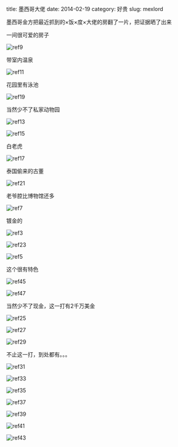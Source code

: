 title: 墨西哥大佬
date: 2014-02-19
category: 好贵
slug: mexlord

墨西哥金方把最近抓到的×饭×度×大佬的房翻了一片，把证据晒了出来


一间很可爱的房子


![ref9][ref9]


带室内温泉


![ref11][ref11]

花园里有泳池

![ref19][ref19]


当然少不了私家动物园

![ref13][ref13]


![ref15][ref15]


白老虎

![ref17][ref17]


泰国偷来的古董

![ref21][ref21]


老爷腔比博物馆还多

![ref7][ref7]


镀金的

![ref3][ref3]


![ref23][ref23]


![ref5][ref5]


这个很有特色

![ref45][ref45]

![ref47][ref47]


当然少不了现金，这一打有2千万美金

![ref25][ref25]


![ref27][ref27]


![ref29][ref29]


不止这一打，到处都有。。。

![ref31][ref31]


![ref33][ref33]


![ref35][ref35]


![ref37][ref37]


![ref39][ref39]


![ref41][ref41]


![ref43][ref43]


							
[ref1]: http://www.pgr.gob.mx/cmsocial/bol07/mar/b11007.htm

[ref2]: http://www.snopes.com/photos/crime/drugmoney.asp

[ref3]: http://cdn.viralnova.com/wp-content/uploads/2014/02/01-There-was-a-matched-pair-of-these-found.jpg


[ref5]: http://cdn.viralnova.com/wp-content/uploads/2014/02/02-357-Magnum-semi-automatics-with-solid-gold-grips.jpg


[ref7]: http://cdn.viralnova.com/wp-content/uploads/2014/02/03-This-guy-had-a-better-gun-collection-that-most-legitimate-museums-do.jpg


[ref9]: http://cdn.viralnova.com/wp-content/uploads/2014/02/04-Just-a-quaint-little-villa-in-the-hills-Drug-money-bought-it-all.jpg


[ref11]: http://cdn.viralnova.com/wp-content/uploads/2014/02/05-Man-made-cave-and-hot-tub-inside-the-home.jpg


[ref13]: http://cdn.viralnova.com/wp-content/uploads/2014/02/06-A-collection-of-exotic-animals-which-were-cared-for-in-the-grandest-fashion-by-the-way.jpg


[ref15]: http://cdn.viralnova.com/wp-content/uploads/2014/02/07-8-Lions-were-on-the-property.jpg


[ref17]: http://cdn.viralnova.com/wp-content/uploads/2014/02/08-A-very-rare-Tiger.jpg


[ref19]: http://cdn.viralnova.com/wp-content/uploads/2014/02/09-The-back-yard-pool.jpg


[ref21]: http://cdn.viralnova.com/wp-content/uploads/2014/02/10-Exotic-art-collection-some-of-which-was-illegal-to-own-some-stolen.jpg


[ref23]: http://cdn.viralnova.com/wp-content/uploads/2014/02/11-More-guns-than-you-could-ever-imagine.jpg


[ref25]: http://cdn.viralnova.com/wp-content/uploads/2014/02/12-This-pile-of-cash-before-it-was-counted-was-estimated-to-be-approximately-18-Billion-Dollars.jpg


[ref27]: http://cdn.viralnova.com/wp-content/uploads/2014/02/13-From-another-angle.jpg


[ref29]: http://cdn.viralnova.com/wp-content/uploads/2014/02/14-Guns-were-hidden-all-over-the-house-along-with-ample-ammo-just-in-case-of-trouble.jpg


[ref31]: http://cdn.viralnova.com/wp-content/uploads/2014/02/15-Stacks-of-cash-were-found-in-every-nook-and-cranny.jpg


[ref33]: http://cdn.viralnova.com/wp-content/uploads/2014/02/16-3ChGF9e.jpg


[ref35]: http://cdn.viralnova.com/wp-content/uploads/2014/02/17-18-plastic-bins-filled-with-100-dollar-bills-were-found.jpg


[ref37]: http://cdn.viralnova.com/wp-content/uploads/2014/02/18-Another-cabinet-stack-tight-with-cash-all-100039s.jpg


[ref39]: http://cdn.viralnova.com/wp-content/uploads/2014/02/19-More-100039s.jpg


[ref41]: http://cdn.viralnova.com/wp-content/uploads/2014/02/20-BrlkroZ.jpg


[ref43]: http://cdn.viralnova.com/wp-content/uploads/2014/02/21-There-were-even-stacks-of-Chinese-Yuan-found-in-one-closet.jpg

[ref45]: http://cdn.viralnova.com/wp-content/uploads/2014/02/22-More-Gold-machine-guns-and-pistols-most-were-never-fired-just-held-for-collection-value.jpg


[ref47]: http://cdn.viralnova.com/wp-content/uploads/2014/02/23-More-Gold-machine-guns-and-pistols-most-were-never-fired-just-held-for-collection-value.jpg



